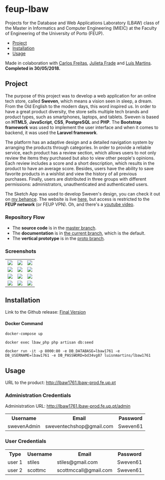 # feup-lbaw

Projects for the Database and Web Applications Laboratory (LBAW) class of the Master in Informatics and Computer Engineering (MIEIC) at the Faculty of Engineering of the University of Porto (FEUP).

- [Project](#project)
- [Installation](#installation)
- [Usage](#usage)

Made in colaboration with [Carlos Freitas](https://github.com/CarlosFr97), [Julieta Frade](https://github.com/julietafrade97) and [Luís Martins](https://github.com/luisnmartins).<br>
**Completed in 30/05/2018.**

## Project
The purpose of this project was to develop a web application for an online tech store, called **Sweven**, which means a vision seen in sleep, a dream. From the Old English to the modern days, this word inspired us. In order to have a great product diversity, the store sells multiple tech brands and product types, such as smartphones, laptops, and tablets. Sweven is based on **HTML5**, **JavaScript**, **CSS**, **PostgreSQL** and **PHP**. The **Bootstrap framework** was used to implement the user interface and when it comes to backend, it was used the **Laravel framework**.

The platform has an adaptive design and a detailed navigation system by arranging the products through categories. In order to provide a reliable service, each product has a review section, which allows users to not only review the items they purchased but also to view other people's opinions. Each review includes a score and a short description, which results in the product to have an average score. Besides, users have the ability to save favorite products in a wishlist and view the history of all previous purchases. Finally, users are distributed in three groups with different permissions: administrators, unauthenticated and authenticated users.

The Sketch App was used to develop Sweven's design, you can check it out on [my behance]().
The website is live [here](http://lbaw1761.lbaw-prod.fe.up.pt), but access is restricted to the **FEUP network** (or FEUP VPN). Oh, and there's a [youtube video](https://youtu.be/la9v98MQ1qc).

### Repository Flow

 * The **source code** is in the [master branch](https://github.com/literallysofia/feup-lbaw/tree/master).
 * The **documentation** is in [the current branch](https://github.com/literallysofia/feup-lbaw/tree/documentation), which is the default.
 * The **vertical prototype** is in the [proto branch](https://github.com/literallysofia/feup-lbaw/tree/proto).

### Screenshots

<table>
  <tr>
    <td><img src="https://github.com/literallysofia/feup-lbaw/blob/documentation/design/screenshots/image1.jpg"></td>
    <td><img src="https://github.com/literallysofia/feup-lbaw/blob/documentation/design/screenshots/image2.jpg"></td>
    <td><img src="https://github.com/literallysofia/feup-lbaw/blob/documentation/design/screenshots/image3.jpg"></td>
  </tr>
  <tr>
    <td><img src="https://github.com/literallysofia/feup-lbaw/blob/documentation/design/screenshots/image4.jpg"></td>
    <td><img src="https://github.com/literallysofia/feup-lbaw/blob/documentation/design/screenshots/image5.jpg"></td>
    <td><img src="https://github.com/literallysofia/feup-lbaw/blob/documentation/design/screenshots/image6.jpg"></td>
  </tr>
  <tr>
    <td><img src="https://github.com/literallysofia/feup-lbaw/blob/documentation/design/screenshots/image10.jpg"></td>
    <td><img src="https://github.com/literallysofia/feup-lbaw/blob/documentation/design/screenshots/image8.jpg"></td>
    <td><img src="https://github.com/literallysofia/feup-lbaw/blob/documentation/design/screenshots/image9.jpg"></td>
  </tr>
  <tr>
    <td><img src="https://github.com/literallysofia/feup-lbaw/blob/documentation/design/screenshots/image7.jpg"></td>
    <td><img src="https://github.com/literallysofia/feup-lbaw/blob/documentation/design/screenshots/image11.jpg"></td>
    <td><img src="https://github.com/literallysofia/feup-lbaw/blob/documentation/design/screenshots/image12.jpg"></td>
  </tr>
</table>

## Installation

Link to the Github release: [Final Version](https://github.com/literallysofia/lbaw1761/releases/tag/A10)


#### Docker Command
```
docker-compose up

docker exec lbaw_php php artisan db:seed 

docker run -it -p 8000:80 -e DB_DATABASE=lbaw1761 -e DB_USERNAME=lbaw1761 -e DB_PASSWORD=bd34vg87 luisnmartins/lbaw1761
```

## Usage
 
URL to the product: http://lbaw1761.lbaw-prod.fe.up.pt
 
### Administration Credentials
 
Administration URL: http://lbaw1761.lbaw-prod.fe.up.pt/admin

<table>
 <tr>
  <th>Username</th>
  <th>Email</th>
  <th>Password</th>
 </tr>
 <tr>
  <td>swevenAdmin</td>
  <td>sweventechshop@gmail.com</td>
  <td>Sweven61</td>
 </tr>
</table>
 
### User Credentials

<table>
 <tr>
  <th>Type</th>
  <th>Username</th>
  <th>Email</th>
  <th>Password</th>
 </tr>
 <tr>
  <td>user 1</td>
  <td>stiles</td>
  <td>stiles@gmail.com</td>
  <td>Sweven61</td>
 </tr>
 <tr>
  <td>user 2</td>
  <td>scottmc</td>
  <td>scottmccall@gmail.com</td>
  <td>Sweven61</td>
 </tr>
</table>
